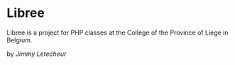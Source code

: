 # Libree

Libree is a project for PHP classes at the College of the Province of Liege in Belgium.

by *Jimmy Letecheur*
